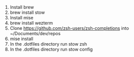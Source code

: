 1. Install brew
2. brew install stow
3. Install mise
4. brew install wezterm
5. Clone https://github.com/zsh-users/zsh-completions into ~/Documents/dev/repos
6. mise install
7. In the .dotfiles directory run stow zsh
8. In the .dotfiles directory run stow config
